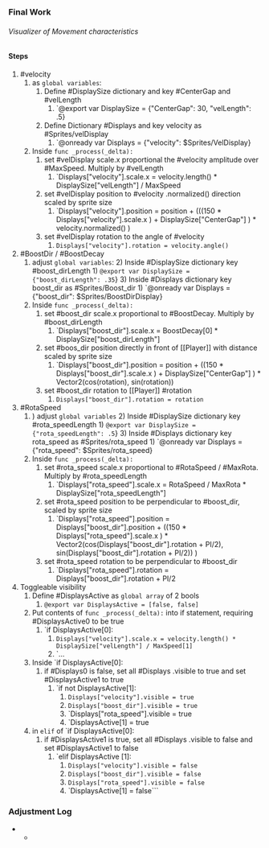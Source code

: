 ### Final Work
###### Visualizer of Movement characteristics

#### Steps
1) #velocity
	1)  as `global variables`:
		1) Define #DisplaySize dictionary and key #CenterGap and #velLength 
			1) `@export var DisplaySize = {"CenterGap": 30, "velLength": .5}
		2) Define Dictionary #Displays and key velocity as #Sprites/velDisplay
			1) `@onready var Displays = {"velocity": $Sprites/VelDisplay}
	2) Inside `func _process(_delta):` 
		1) set #velDisplay scale.x proportional the #velocity amplitude over #MaxSpeed. Multiply by #velLength
			1) `Displays["velocity"].scale.x = velocity.length() * DisplaySize["velLength"] / MaxSpeed
		2) set #velDisplay position to #velocity .normalized() direction scaled by sprite size
			1) `Displays["velocity"].position = position + (((150 * Displays["velocity"].scale.x ) + DisplaySize["CenterGap"] ) * velocity.normalized() )
		3) set #velDisplay rotation to the angle of #velocity 
			1) `Displays["velocity"].rotation = velocity.angle()`
2) #BoostDir / #BoostDecay
	1)  adjust `global variables`: 
		2) Inside #DisplaySize dictionary key #boost_dirLength
			1) `@export var DisplaySize = {"boost_dirLength": .35`}
		3) Inside #Displays dictionary key boost_dir as #Sprites/Boost_dir 
			1) `@onready var Displays = {"boost_dir": $Sprites/BoostDirDisplay}
	2) Inside `func _process(_delta):` 
		1) set #boost_dir scale.x proportional to #BoostDecay. Multiply by #boost_dirLength
			1) `Displays["boost_dir"].scale.x = BoostDecay[0] * DisplaySize["boost_dirLength"]
		2) set #boos_dir position directly in front of [[Player]] with distance scaled by sprite size
			1) `Displays["boost_dir"].position = position + ((150 * Displays["boost_dir"].scale.x ) + DisplaySize["CenterGap"] ) * Vector2(cos(rotation), sin(rotation))
		3) set #boost_dir rotation to [[Player]] #rotation 
			1) `Displays["boost_dir"].rotation = rotation`
3) #RotaSpeed
	1) )  adjust `global variables`
		2) Inside #DisplaySize dictionary key #rota_speedLength
			1) `@export var DisplaySize = {"rota_speedLength": .5`}
		3) Inside #Displays dictionary key rota_speed as #Sprites/rota_speed 
			1) `@onready var Displays = {"rota_speed": $Sprites/rota_speed}
	2) Inside `func _process(_delta):` 
		1) set #rota_speed scale.x proportional to #RotaSpeed / #MaxRota. Multiply by #rota_speedLength 
			1) `Displays["rota_speed"].scale.x = RotaSpeed / MaxRota * DisplaySize["rota_speedLength"]
		2) set #rota_speed position to be perpendicular to #boost_dir, scaled by sprite size
			1) `Displays["rota_speed"].position = Displays["boost_dir"].position + ((150 * Displays["rota_speed"].scale.x ) * Vector2(cos(Displays["boost_dir"].rotation + PI/2), sin(Displays["boost_dir"].rotation + PI/2)) )
		3) set #rota_speed rotation to be perpendicular to #boost_dir 
			1) `Displays["rota_speed"].rotation = Displays["boost_dir"].rotation + PI/2
4) Toggleable visibility
	1) Define #DisplaysActive  as `global array` of 2 bools
		1) `@export var DisplaysActive = [false, false]`
	2) Put contents of `func _process(_delta):` into if statement, requiring #DisplaysActive0 to be true
		1) `if DisplaysActive[0]:
			1) `Displays["velocity"].scale.x = velocity.length() * DisplaySize["velLength"] / MaxSpeed[1]`
			2) `...
	3) Inside `if DisplaysActive[0]:
		1) if #Displays0 is false, set all #Displays .visible to true and set #DisplaysActive1 to true
			1) `if not DisplaysActive[1]:
				1) `Displays["velocity"].visible = true`
				2) `Displays["boost_dir"].visible = true`
				3) `Displays["rota_speed"].visible = true
				4) `DisplaysActive[1] = true
	4) in `elif` of `if DisplaysActive[0]:
		1) if #DisplaysActive1 is true, set all #Displays .visible to false and set #DisplaysActive1 to false
			1) `elif DisplaysActive [1]:
				1) `Displays["velocity"].visible = false`
				2) `Displays["boost_dir"].visible = false`
				3) `Displays["rota_speed"].visible = false`
				4) `DisplaysActive[1] = false```

### Adjustment Log
- 
	- 